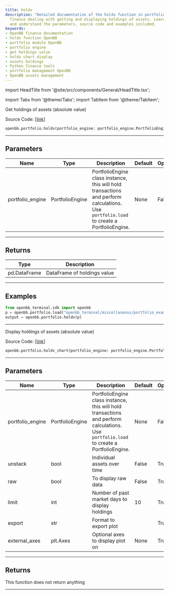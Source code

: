 ```yaml
---
title: holdv
description: "Detailed documentation of the holdv function in portfolio module of OpenBB"
  finance dealing with getting and displaying holdings of assets. Learn how to use
  and understand the parameters, source code and examples included.
keywords:
- OpenBB finance documentation
- holdv function OpenBB
- portfolio module OpenBB
- portfolio engine
- get holdings value
- holdv chart display
- assets holdings
- Python finance tools
- portfolio management OpenBB
- OpenBB assets management
---
```


import HeadTitle from '@site/src/components/General/HeadTitle.tsx';

<HeadTitle title="portfolio.holdv - Reference | OpenBB SDK Docs" />

import Tabs from '@theme/Tabs';
import TabItem from '@theme/TabItem';

<Tabs>
<TabItem value="model" label="Model" default>

Get holdings of assets (absolute value)

Source Code: [[link](https://github.com/OpenBB-finance/OpenBBTerminal/tree/main/openbb_terminal/portfolio/portfolio_model.py#L135)]

```python
openbb.portfolio.holdv(portfolio_engine: portfolio_engine.PortfolioEngine)
```

---

## Parameters

| Name | Type | Description | Default | Optional |
| ---- | ---- | ----------- | ------- | -------- |
| portfolio_engine | PortfolioEngine | PortfolioEngine class instance, this will hold transactions and perform calculations.<br/>Use `portfolio.load` to create a PortfolioEngine. | None | False |


---

## Returns

| Type | Description |
| ---- | ----------- |
| pd.DataFrame | DataFrame of holdings value |
---

## Examples

```python
from openbb_terminal.sdk import openbb
p = openbb.portfolio.load("openbb_terminal/miscellaneous/portfolio_examples/holdings/example.csv")
output = openbb.portfolio.holdv(p)
```

---

</TabItem>
<TabItem value="view" label="Chart">

Display holdings of assets (absolute value)

Source Code: [[link](https://github.com/OpenBB-finance/OpenBBTerminal/tree/main/openbb_terminal/portfolio/portfolio_view.py#L713)]

```python
openbb.portfolio.holdv_chart(portfolio_engine: portfolio_engine.PortfolioEngine, unstack: bool = False, raw: bool = False, limit: int = 10, export: str = "", external_axes: Optional[matplotlib.axes._axes.Axes] = None)
```

---

## Parameters

| Name | Type | Description | Default | Optional |
| ---- | ---- | ----------- | ------- | -------- |
| portfolio_engine | PortfolioEngine | PortfolioEngine class instance, this will hold transactions and perform calculations.<br/>Use `portfolio.load` to create a PortfolioEngine. | None | False |
| unstack | bool | Individual assets over time | False | True |
| raw | bool | To display raw data | False | True |
| limit | int | Number of past market days to display holdings | 10 | True |
| export | str | Format to export plot |  | True |
| external_axes | plt.Axes | Optional axes to display plot on | None | True |


---

## Returns

This function does not return anything

---

</TabItem>
</Tabs>
